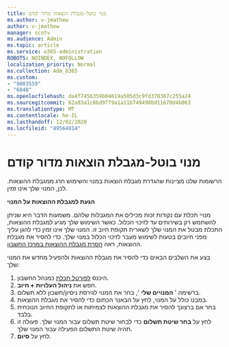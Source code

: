 ```yaml
---
title: מנוי בוטל-מגבלת הוצאות מדור קודם
ms.author: v-jmathew
author: v-jmathew
manager: scotv
ms.audience: Admin
ms.topic: article
ms.service: o365-administration
ROBOTS: NOINDEX, NOFOLLOW
localization_priority: Normal
ms.collection: Adm_O365
ms.custom:
- "9003559"
- "6848"
ms.openlocfilehash: da4f7456359b04619a505d3c9fd378387c255a24
ms.sourcegitcommit: 62a83a1c6bd9779a1a11b749490bd11670d4b063
ms.translationtype: MT
ms.contentlocale: he-IL
ms.lasthandoff: 12/02/2020
ms.locfileid: "49564814"
---
```

# <a name="subscription-cancelled---legacy---spending-limit"></a>מנוי בוטל-מגבלת הוצאות מדור קודם

הרשומות שלנו מציינות שהגדרת מגבלת הוצאות במנוי והשימוש חרג ממגבלת ההוצאות. לכן, המנוי שלך אינו זמין.

**הגעת למגבלת ההוצאות על המנוי**

מנויי תכלת עם נקודות זכות מכילים את המגבלות שלהם. משמעות הדבר היא שניתן להשתמש רק בשירותים עד לזיכוי הכלול. כאשר השימוש שלך מגיע למגבלת ההוצאות, התכלת מבטל את המנוי שלך לשארית תקופת חיוב זו. המנוי שלך אינו זמין כדי להגן עליך מפני חיובים בטעות לשימוש מעבר לזיכוי הכלול במנוי שלך. כדי להסיר את מגבלת ההוצאות, ראה [הסרת מגבלת ההוצאות במרכז החשבון](https://docs.microsoft.com/azure/cost-management-billing/manage/spending-limit#remove).

בצע את השלבים הבאים כדי להסיר את מגבלת ההוצאות ולהפעיל מחדש את המנוי שלך:

1. היכנס [לפורטל תכלת](https://portal.azure.com/) כמנהל החשבון.
2. חפש את **ניהול העלויות + חיוב**.
3. ברשימה ' **המנויים שלי** ', בחר את המנוי לגירסת ניסיון/חשבון ללא תשלום.
4. במבט כולל על המנוי, לחץ על הבאנר הכתום כדי להסיר את מגבלת ההוצאות.
5. בחר אם ברצונך להסיר את מגבלת ההוצאות לצמיתות או לתקופת החיוב הנוכחית בלבד.
6. לחץ על **בחר שיטת תשלום** כדי לבחור שיטת תשלום עבור המנוי שלך. פעולה זו תהיה שיטת התשלום הפעילה עבור המנוי שלך.
7. לחץ על **סיום**.
